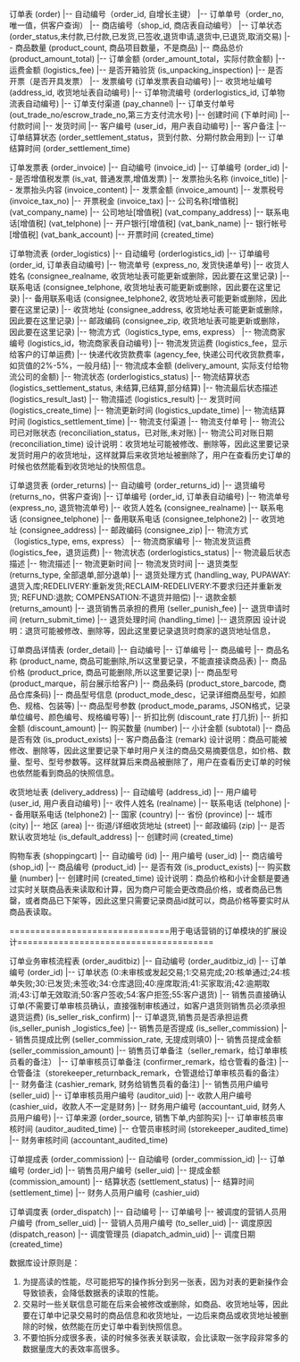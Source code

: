 订单表 (order)
|-- 自动编号（order_id, 自增长主键）
|-- 订单单号（order_no, 唯一值，供客户查询）
|-- 商店编号（shop_id, 商店表自动编号）
|-- 订单状态 (order_status,未付款,已付款,已发货,已签收,退货申请,退货中,已退货,取消交易)
|-- 商品数量 (product_count, 商品项目数量，不是商品)
|-- 商品总价 (product_amount_total)
|-- 订单金额 (order_amount_total，实际付款金额)
|-- 运费金额 (logistics_fee)
|-- 是否开箱验货 (is_unpacking_inspection)
|-- 是否开票（是否开具发票）
|-- 发票编号 (订单发票表自动编号)
|-- 收货地址编号 (address_id, 收货地址表自动编号)
|-- 订单物流编号 (orderlogistics_id, 订单物流表自动编号)
|-- 订单支付渠道 (pay_channel)
|-- 订单支付单号 (out_trade_no/escrow_trade_no,第三方支付流水号)
|-- 创建时间 (下单时间)
|-- 付款时间
|-- 发货时间
|-- 客户编号 (user_id，用户表自动编号)
|-- 客户备注
|-- 订单结算状态 (order_settlement_status，货到付款、分期付款会用到)
|-- 订单结算时间 (order_settlement_time)


订单发票表 (order_invoice)
|-- 自动编号 (invoice_id)
|-- 订单编号 (order_id)
|-- 是否增值税发票 (is_vat, 普通发票,增值发票)
|-- 发票抬头名称 (invoice_title)
|-- 发票抬头内容 (invoice_content)
|-- 发票金额 (invoice_amount)
|-- 发票税号 (invoice_tax_no)
|-- 开票税金 (invoice_tax)
|-- 公司名称[增值税] (vat_company_name)
|-- 公司地址[增值税] (vat_company_address)
|-- 联系电话[增值税] (vat_telphone)
|-- 开户银行[增值税] (vat_bank_name)
|-- 银行帐号[增值税] (vat_bank_account)
|-- 开票时间 (created_time)


订单物流表 (order_logistics)
|-- 自动编号 (orderlogistics_id)
|-- 订单编号 (order_id, 订单表自动编号)
|-- 物流单号 (express_no, 发货快递单号)
|-- 收货人姓名 (consignee_realname, 收货地址表可能更新或删除，因此要在这里记录)
|-- 联系电话 (consignee_telphone, 收货地址表可能更新或删除，因此要在这里记录)
|-- 备用联系电话 (consignee_telphone2, 收货地址表可能更新或删除，因此要在这里记录)
|-- 收货地址 (consignee_address, 收货地址表可能更新或删除，因此要在这里记录)
|-- 邮政编码 (consignee_zip, 收货地址表可能更新或删除，因此要在这里记录)
|-- 物流方式（logistics_type, ems, express）
|-- 物流商家编号 (logistics_id，物流商家表自动编号)
|-- 物流发货运费 (logistics_fee，显示给客户的订单运费)
|-- 快递代收货款费率 (agency_fee, 快递公司代收货款费率，如货值的2%-5%，一般月结)
|-- 物流成本金额 (delivery_amount, 实际支付给物流公司的金额)
|-- 物流状态 (orderlogistics_status)
|-- 物流结算状态 (logistics_settlement_status, 未结算,已结算,部分结算)
|-- 物流最后状态描述 (logistics_result_last)
|-- 物流描述 (logistics_result)
|-- 发货时间 (logistics_create_time)
|-- 物流更新时间 (logistics_update_time)
|-- 物流结算时间 (logistics_settlement_time)
|-- 物流支付渠道
|-- 物流支付单号
|-- 物流公司已对账状态 (reconciliation_status，已对账,未对账)
|-- 物流公司对账日期 (reconciliation_time)
设计说明：收货地址可能被修改、删除等，因此这里要记录发货时用户的收货地址，这样就算后来收货地址被删除了，用户在查看历史订单的时候也依然能看到收货地址的快照信息。


订单退货表 (order_returns)
|-- 自动编号 (order_returns_id)
|-- 退货编号 (returns_no，供客户查询)
|-- 订单编号 (order_id, 订单表自动编号)
|-- 物流单号 (express_no, 退货物流单号)
|-- 收货人姓名 (consignee_realname)
|-- 联系电话 (consignee_telphone)
|-- 备用联系电话 (consignee_telphone2)
|-- 收货地址 (consignee_address)
|-- 邮政编码 (consignee_zip)
|-- 物流方式（logistics_type, ems, express）
|-- 物流商家编号
|-- 物流发货运费 (logistics_fee，退货运费)
|-- 物流状态 (orderlogistics_status)
|-- 物流最后状态描述
|-- 物流描述
|-- 物流更新时间
|-- 物流发货时间
|-- 退货类型 (returns_type, 全部退单,部分退单)
|-- 退货处理方式 (handling_way, PUPAWAY:退货入库;REDELIVERY:重新发货;RECLAIM-REDELIVERY:不要求归还并重新发货; REFUND:退款; COMPENSATION:不退货并赔偿)
|-- 退款金额 (returns_amount)
|-- 退货销售员承担的费用 (seller_punish_fee)
|-- 退货申请时间 (return_submit_time)
|-- 退货处理时间 (handling_time)
|-- 退货原因
设计说明：退货可能被修改、删除等，因此这里要记录退货时商家的退货地址信息，


订单商品详情表 (order_detail)
|-- 自动编号
|-- 订单编号
|-- 商品编号
|-- 商品名称 (product_name, 商品可能删除,所以这里要记录，不能直接读商品表)
|-- 商品价格 (product_price, 商品可能删除,所以这里要记录)
|-- 商品型号 (product_marque，前台展示给客户)
|-- 商品条码 (product_store_barcode, 商品仓库条码)
|-- 商品型号信息 (product_mode_desc，记录详细商品型号，如颜色、规格、包装等)
|-- 商品型号参数 (product_mode_params, JSON格式，记录单位编号、颜色编号、规格编号等)
|-- 折扣比例 (discount_rate 打几折)
|-- 折扣金额 (discount_amount)
|-- 购买数量 (number)
|-- 小计金额 (subtotal)
|-- 商品是否有效 (is_product_exists)
|-- 客户商品备注 (remark)
设计说明：商品可能被修改、删除等，因此这里要记录下单时用户关注的商品交易摘要信息，如价格、数量、型号、型号参数等。这样就算后来商品被删除了，用户在查看历史订单的时候也依然能看到商品的快照信息。


收货地址表 (delivery_address)
|-- 自动编号 (address_id)
|-- 用户编号 (user_id, 用户表自动编号)
|-- 收件人姓名 (realname)
|-- 联系电话 (telphone)
|-- 备用联系电话 (telphone2)
|-- 国家 (country)
|-- 省份 (province)
|-- 城市 (city)
|-- 地区 (area)
|-- 街道/详细收货地址 (street)
|-- 邮政编码 (zip)
|-- 是否默认收货地址 (is_default_address)
|-- 创建时间 (created_time)


购物车表 (shoppingcart)
|-- 自动编号 (id)
|-- 用户编号 (user_id)
|-- 商店编号 (shop_id)
|-- 商品编号 (product_id)
|-- 是否有效 (is_product_exists)
|-- 购买数量 (number)
|-- 创建时间 (created_time)
设计说明：商品价格和小计金额是要通过实时关联商品表来读取和计算，因为商户可能会更改商品价格，或者商品已售罄，或者商品已下架等，因此这里只需要记录商品id就可以，商品价格等要实时从商品表读取。

 

===============================用于电话营销的订单模块的扩展设计======================================

 

订单业务审核流程表 (order_auditbiz)
|-- 自动编号 (order_auditbiz_id)
|-- 订单编号 (order_id)
|-- 订单状态 (0:未审核或发起交易;1:交易完成;20:核单通过;24:核单失败;30:已发货;未签收;34:仓库退回;40:座席取消;41:买家取消;42:逾期取消;43:订单无效取消;50:客户签收;54:客户拒签;55:客户退货)
|-- 销售员直接确认订单(不需要订单审核员确认，直接强制审核通过，如客户退货则销售员必须承担退货运费) (is_seller_risk_confirm)
|-- 订单退货,销售员是否承担运费 (is_seller_punish
_logistics_fee)
|-- 销售员是否提成 (is_seller_commission)
|-- 销售员提成比例 (seller_commission_rate, 无提成则填0)
|-- 销售员提成金额 (seller_commission_amount)
|-- 销售员订单备注（seller_remark，给订单审核员看的备注）
|-- 订单审核员订单备注 (confirmer_remark，给仓管看的备注)
|-- 仓管备注（storekeeper_returnback_remark，仓管退给订单审核员看的备注）
|-- 财务备注 (cashier_remark, 财务给销售员看的备注)
|-- 销售员用户编号 (seller_uid)
|-- 订单审核员用户编号 (auditor_uid)
|-- 收款人用户编号 (cashier_uid，收款人不一定是财务)
|-- 财务用户编号 (accountant_uid, 财务人员用户编号)
|-- 订单来源 (order_source, 销售下单,内部购买)
|-- 订单审核员审核时间 (auditor_audited_time)
|-- 仓管员审核时间 (storekeeper_audited_time)
|-- 财务审核时间 (accountant_audited_time)


订单提成表 (order_commission)
|-- 自动编号 (order_commission_id)
|-- 订单编号 (order_id)
|-- 销售员用户编号 (seller_uid)
|-- 提成金额 (commission_amount)
|-- 结算状态 (settlement_status)
|-- 结算时间 (settlement_time)
|-- 财务人员用户编号 (cashier_uid)


订单调度表 (order_dispatch)
|-- 自动编号
|-- 订单编号
|-- 被调度的营销人员用户编号 (from_seller_uid)
|-- 营销人员用户编号 (to_seller_uid)
|-- 调度原因 (dispatch_reason)
|-- 调度管理员 (diapatch_admin_uid)
|-- 调度日期 (created_time)

数据库设计原则是：

1. 为提高读的性能，尽可能把写的操作拆分到另一张表，因为对表的更新操作会导致锁表，会降低数据表的读取的性能。
2. 交易时一些关联信息可能在后来会被修改或删除，如商品、收货地址等，因此要在订单中记录交易时的商品信息和收货地址，一边后来商品或收货地址被删除的时候，依然能在历史订单中看到快照信息。
3. 不要怕拆分成很多表，读的时候多张表关联读取，会比读取一张字段非常多的数据量庞大的表效率高很多。

 
